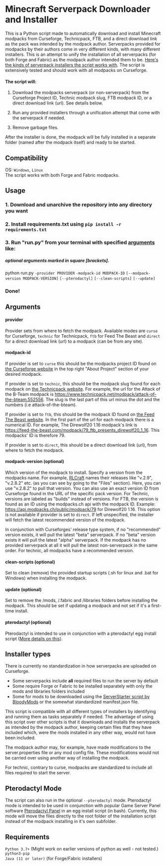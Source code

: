 # Minecraft Serverpack Downloader and Installer

This is a Python script made to automatically download and install Minecraft modpacks from 
Curseforge, Technicpack, FTB, and a direct download link as the pack was intended by the modpack author. Serverpacks provided for modpacks by their authors come in very different kinds, with many different installers. This is an attempt to unify the installation of all serverpacks (for both Forge and Fabric) as the modpack author intended them to be. [Here's the kinds of serverpack installers the script works with](#installer-types). The script is extensively tested and should work with all modpacks on Curseforge.

#### The script will:
1. Download the modpacks serverpack (or non-serverpack) from the Curseforge Project ID, Technic modpack slug, FTB modpack ID, or a direct download link (url). See details below.

2. Run any provided installers through a unification attempt that come with the serverpack if needed.

3. Remove garbage files.

After the installer is done, the modpack will be fully installed in a separate folder (named after the modpack itself) and ready to be started.

## Compatibility
OS: ```Windows```, ```Linux```  
The script works with both Forge and Fabric modpacks.

## Usage
### 1. Download and unarchive the repository into any directory you want

### 2. Install requirements.txt using ```pip install -r requirements.txt```

### 3. Run "run.py" from your terminal with specified [arguments](#arguments) like:
##### optional arguments marked in square [brackets].
python run.py ```-provider PROVIDER``` ```-modpack-id MODPACK-ID``` ```[--modpack-version MODPACK-VERSION]``` ```[--pterodactyl]``` ```[--clean-scripts]``` ```[--update]```

### Done!

## Arguments
#### provider
Provider sets from where to fetch the modpack. Available modes are ```curse``` for Curseforge, ```technic``` for Technicpack, ```ftb``` for Feed The Beast and ```direct``` for a direct download link (url) to a modpack (can be from any site).
#### modpack-id
If provider is set to ```curse``` this should be the modpacks project ID found on <a href="https://www.curseforge.com/minecraft/modpacks">the Curseforge website</a> in the top right "About Project" section of your desired modpack.

If provider is set to ```technic```, this should be the modpack slug found for each modpack on <a href="https://www.technicpack.net/modpacks/official"> the Technicpack website</a>. For example, the url for the Attack of the B-Team modpack is https://www.technicpack.net/modpack/attack-of-the-bteam.552556. The slug is the last part of this url minus the dot and the numbers (i.e attack-of-the-bteam).

If provider is set to ```ftb```, this should be the modpack ID found on <a href="https://feed-the-beast.com/modpack"> the Feed The Beast website</a>. In the first part of the url for each modpack there is a numerical ID. For example, The Direwolf20 1.16 modpack's link is https://feed-the-beast.com/modpack/79_ftb_presents_direwolf20_1_16. This modpacks' ID is therefore 79.

If provider is set to ```direct```, this should be a direct download link (url), from where to fetch the modpack.
#### modpack-version (optional)
Which version of the modpack to install. Specify a version from the modpacks name. For example, <a href="https://www.curseforge.com/minecraft/modpacks/rlcraft">RLCraft</a> names their releases like "v.2.9", "v.2.8.2" etc. (as you can see by going to the "Files" section). Here, you can use "v.2.8.2" to pull that version. You can also use an exact version ID from Curseforge found in the URL of the specific pack version. For Technic, versions are labeled as "builds" instead of versions. For FTB, the version is found as an ID using the modpacks.ch api with the modpack ID. Example: https://api.modpacks.ch/public/modpack/79 for Direwolf20 1.16. This option is not available if provider is set to ```direct```. If left unspecified, the installer will fetch the latest recommended version of the modpack.

In conjunction with Curseforges' release type system, if no "recommended" version exists, it will pull the latest "beta" serverpack. If no "beta" version exists it will pull the latest "alpha" serverpack. If the modpack has no provided serverpack at all it will pull the latest non-serverpack in the same order. For technic, all modpacks have a recommended version.
#### clean-scripts (optional)
Set to clean (remove) the provided startup scripts (.sh for linux and .bat for Windows) when installing the modpack.
#### update (optional)
Set to remove the /mods, /.fabric and /libraries folders before installing the modpack. This should be set if updating a modpack and not set if it's a first-time install.

#### pterodactyl (optional)
Pterodactyl is intended to use in conjunction with a pterodactyl egg install script ([More details on this](#pterodactyl-mode)).

## Installer types
There is currently no standardization in how serverpacks are uploaded on Curseforge. 
* Some serverpacks include **all** required files to run the server by default
* Some require Forge or Fabric to be installed separately with only the mods and libraries folders included
* Some for mods to be downloaded using the [ServerStarter script by BloodyMods](https://github.com/BloodyMods/ServerStarter) or the somewhat standardized manifest.json file. 

This script is compatible with all different types of installers by identifying and running them as tasks separately if needed. The advantage of using this script over other scripts is that it downloads and installs the serverpack as intended by the modpack author, keeping certain files that they have included which, were the mods installed in any other way, would not have been included. 

The modpack author may, for example, have made modifications to the server.properties file or any mod config file. These modifications would not be carried over using another way of installing the modpack.

For technic, contrary to curse, modpacks are standardized to include all files required to start the server.

## Pterodactyl Mode
The script can also run in the optional ```--pterodactyl``` mode. Pterodactyl mode is intended to be used in conjunction with popular Game Server Panel software [Pterodactyl Panel](https://github.com/pterodactyl/panel) in an egg install script (in bash). Currently, this mode will move the files directly to the root folder of the installation script instead of the modpack installing in it's own subfolder.

## Requirements
```Python 3.7+``` (Might work on earlier versions of python as well - not tested.)  
```python3-pip```  
```Java (11 or later)``` (for Forge/Fabric installers)
